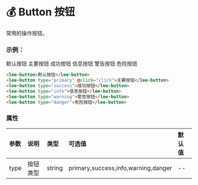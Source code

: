 # :moneybag: Button 按钮
常用的操作按钮。
### 示例：
<div class="leeblock">
    <div class="leesource">
        <lee-button>默认按钮</lee-button>
        <lee-button type="primary" @click="click">主要按钮</lee-button>
        <lee-button type="success">成功按钮</lee-button>
        <lee-button type="info">信息按钮</lee-button>
        <lee-button type="warning">警告按钮</lee-button>
        <lee-button type="danger">危险按钮</lee-button>
    </div>
<lee-code>
    
```html
<lee-button>默认按钮</lee-button>
<lee-button type="primary" @click="click">主要按钮</lee-button>
<lee-button type="success">成功按钮</lee-button>
<lee-button type="info">信息按钮</lee-button>
<lee-button type="warning">警告按钮</lee-button>
<lee-button type="danger">危险按钮</lee-button>
```
</lee-code>
</div>

### 属性

参数|说明|类型|可选值|默认值
:------|:------|:------|:------|:------
type|按钮类型|string|primary,success,info,warning,danger|--

<script>
    export default {
        data() {
         return {
            title:"ddf"
        }
       },
        methods:{
            click(){
                console.log(this.title)
            }
        }
    }
</script>